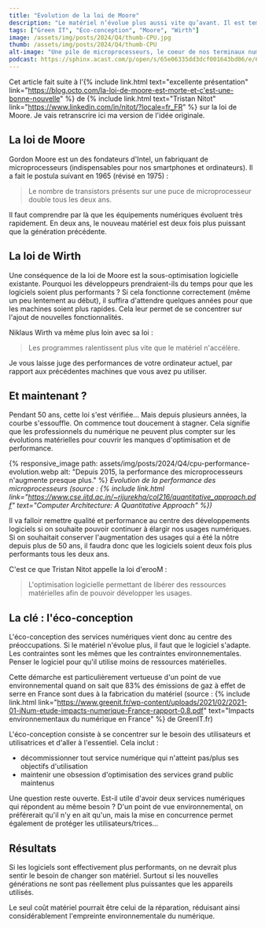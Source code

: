 ```yaml
---
title: "Evolution de la loi de Moore"
description: "Le matériel n’évolue plus aussi vite qu’avant. Il est temps de repenser notre manière de concevoir le numérique."
tags: ["Green IT", "Eco-conception", "Moore", "Wirth"]
image: /assets/img/posts/2024/Q4/thumb-CPU.jpg
thumb: /assets/img/posts/2024/Q4/thumb-CPU
alt-image: "Une pile de microprocesseurs, le coeur de nos terminaux numériques"
podcast: https://sphinx.acast.com/p/open/s/65e06335dd3dcf001643bd06/e/67177390e16fb75ed5487aee/media.mp3
---
```


Cet article fait suite à l’{% include link.html text="excellente présentation" link="https://blog.octo.com/la-loi-de-moore-est-morte-et-c'est-une-bonne-nouvelle" %} de {% include link.html text="Tristan Nitot" link="https://www.linkedin.com/in/nitot/?locale=fr_FR" %} sur la loi de Moore. Je vais retranscrire ici ma version de l'idée originale.

## La loi de Moore

Gordon Moore est un des fondateurs d'Intel, un fabriquant de microprocesseurs (indispensables pour nos smartphones et ordinateurs). Il a fait le postula suivant en 1965 (révisé en 1975) :
> Le nombre de transistors présents sur une puce de microprocesseur double tous les deux ans.

Il faut comprendre par là que les équipements numériques évoluent très rapidement. En deux ans, le nouveau matériel est deux fois plus puissant que la génération précédente. 

## La loi de Wirth

Une conséquence de la loi de Moore est la sous-optimisation logicielle existante. Pourquoi les développeurs prendraient-ils du temps pour que les logiciels soient plus performants ? Si cela fonctionne correctement (même un peu lentement au début), il suffira d'attendre quelques années pour que les machines soient plus rapides. Cela leur permet de se concentrer sur l'ajout de nouvelles fonctionnalités.

Niklaus Wirth va même plus loin avec sa loi : 
> Les programmes ralentissent plus vite que le matériel n'accélère.

Je vous laisse juge des performances de votre ordinateur actuel, par rapport aux précédentes machines que vous avez pu utiliser.

## Et maintenant ?

Pendant 50 ans, cette loi s'est vérifiée... Mais depuis plusieurs années, la courbe s'essouffle. On commence tout doucement à stagner.
Cela signifie que les professionnels du numérique ne peuvent plus compter sur les évolutions matérielles pour couvrir les manques d'optimisation et de performance.

{% responsive_image 
  path: assets/img/posts/2024/Q4/cpu-performance-evolution.webp 
  alt: "Depuis 2015, la performance des microprocesseurs n'augmente presque plus."
%}
*Evolution de la performance des microprocesseurs (source : {% include link.html link="https://www.cse.iitd.ac.in/~rijurekha/col216/quantitative_approach.pdf" text="Computer Architecture: A Quantitative Approach" %})*

Il va falloir remettre qualité et performance au centre des développements logiciels si on souhaite pouvoir continuer à élargir nos usages numériques. Si on souhaitait conserver l'augmentation des usages qui a été la nôtre depuis plus de 50 ans, il faudra donc que les logiciels soient deux fois plus performants tous les deux ans.

C'est ce que Tristan Nitot appelle la loi d'erooM :
> L'optimisation logicielle permettant de libérer des ressources matérielles afin de pouvoir développer les usages.

## La clé : l'éco-conception

L'éco-conception des services numériques vient donc au centre des préoccupations. Si le matériel n'évolue plus, il faut que le logiciel s'adapte. Les contraintes sont les mêmes que les contraintes environnementales. Penser le logiciel pour qu'il utilise moins de ressources matérielles.

Cette démarche est particulièrement vertueuse d'un point de vue environnemental quand on sait que 83% des émissions de gaz à effet de serre en France sont dues à la fabrication du matériel (source : {% include link.html link="https://www.greenit.fr/wp-content/uploads/2021/02/2021-01-iNum-etude-impacts-numerique-France-rapport-0.8.pdf" text="Impacts environnementaux du numérique en France" %} de GreenIT.fr)

L'éco-conception consiste à se concentrer sur le besoin des utilisateurs et utilisatrices et d'aller à l'essentiel. Cela inclut :
- décommissionner tout service numérique qui n'atteint pas/plus ses objectifs d'utilisation
- maintenir une obsession d'optimisation des services grand public maintenus

Une question reste ouverte. Est-il utile d'avoir deux services numériques qui répondent au même besoin ? D'un point de vue environnemental, on préférerait qu'il n'y en ait qu'un, mais la mise en concurrence permet également de protéger les utilisateurs/trices...


## Résultats

Si les logiciels sont effectivement plus performants, on ne devrait plus sentir le besoin de changer son matériel. Surtout si les nouvelles générations ne sont pas réellement plus puissantes que les appareils utilisés. 

Le seul coût matériel pourrait être celui de la réparation, réduisant ainsi considérablement l'empreinte environnementale du numérique.